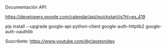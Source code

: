 Documentación API:

https://developers.google.com/calendar/api/quickstart/js?hl=es_419

pip install --upgrade google-api-python-client google-auth-httplib2 google-auth-oauthlib

Suscribete:
https://www.youtube.com/@classtonidev